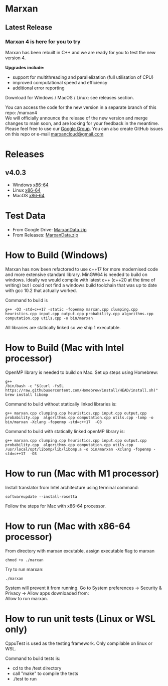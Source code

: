 # Marxan

## Latest Release
### **Marxan 4 is here for you to try**
 
Marxan has been rebuilt in C++ and we are ready for you to test the new version 4.  
 
**Upgrades include:**  
- support for multithreading and parallelization (full utilisation of CPU)  
- improved computational speed and efficiency  
- additional error reporting  
 
Download for Windows / MacOS / Linux: see releases section. 

You can access the code for the new version in a separate branch of this repo: /marxan4  
We will officially announce the release of the new version and merge changes to main soon, and are looking for your feedback in the meantime.  
Please feel free to use our [Google Group](https://groups.google.com/g/marxan). You can also create GitHub issues on this repo or e-mail marxancloud@gmail.com  

# Releases
## v4.0.3
- Windows [x86-64](https://github.com/Marxan-source-code/marxan/releases/download/v4.0.3/build4.0.3Windows.zip)
- Linux [x86-64](https://github.com/Marxan-source-code/marxan/releases/download/v4.0.3/build4.0.3Linux.zip)
- MacOS [x86-64](https://github.com/Marxan-source-code/marxan/releases/download/v4.0.3/Marxan-4.0.3-macOS.zip)

# Test Data
- From Google Drive: [MarxanData.zip](https://drive.google.com/file/d/1VGN4S5L_F80Ds2JlSy0MclxS5-KpkwlH/view?usp=sharing)
- From Releases: [MarxanData.zip](https://github.com/Marxan-source-code/marxan/releases/download/v4.0.3/MarxanData.zip)

# How to Build (Windows)
Marxan has now been refactored to use c++17 for more modernised code and more extensive standard library. MinGW64 is needed to build on windows. Ideally we would compile with latest c++ (c++20 at the time of writing) but I could not find a windows build toolchain that was up to date with gcc 10.2 that actually worked. 

Command to build is 
```
g++ -O3 -std=c++17 -static -fopenmp marxan.cpp clumping.cpp heuristics.cpp input.cpp output.cpp probability.cpp algorithms.cpp computation.cpp utils.cpp -o bin/marxan
```

All libraries are statically linked so we ship 1 executable. 

# How to Build (Mac with Intel processor)

OpenMP library is needed to build on Mac. Set up steps using Homebrew:
```
g++
/bin/bash -c "$(curl -fsSL https://raw.githubusercontent.com/Homebrew/install/HEAD/install.sh)"
brew install libomp
```
Command to build without statically linked libraries is: 
```
g++ marxan.cpp clumping.cpp heuristics.cpp input.cpp output.cpp probability.cpp  algorithms.cpp computation.cpp utils.cpp -lomp -o bin/marxan -Xclang -fopenmp -std=c++17  -O3
```
Command to build with statically linked openMP library is: 
```
g++ marxan.cpp clumping.cpp heuristics.cpp input.cpp output.cpp probability.cpp  algorithms.cpp computation.cpp utils.cpp /usr/local/opt/libomp/lib/libomp.a -o bin/marxan -Xclang -fopenmp -std=c++17  -O3
```
# How to run (Mac with M1 processor)
Install translator from Intel architecture using terminal command:
```
softwareupdate --install-rosetta
```
Follow the steps for Mac with x86-64 processor.
# How to run (Mac with x86-64 processor)
From directory with marxan excutable, assign executable flag to marxan
```
chmod +x ./marxan
```
Try to run marxan:
```
./marxan
```
System will prevent it from running. 
Go to System preferences -> Security & Privacy -> Allow apps downloaded from:  
Allow to run marxan.

# How to run unit tests (Linux or WSL only)
CppuTest is used as the testing framework. Only compilable on linux or WSL. 

Command to build tests is:

- cd to the /test directory
- call "make" to compile the tests
- ./test to run


